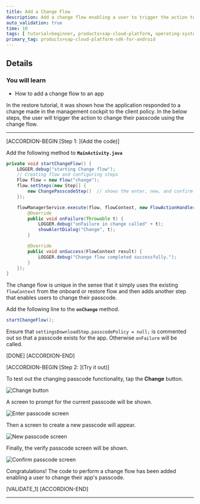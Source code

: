 ```yaml
---
title: Add a Change Flow
description: Add a change flow enabling a user to trigger the action to change the app's passcode.
auto_validation: true
time: 10
tags: [ tutorial>beginner, products>sap-cloud-platform, operating-system>android, topic>mobile]
primary_tag: products>sap-cloud-platform-sdk-for-android
---
```


## Details
### You will learn
  - How to add a change flow to an app

In the restore tutorial, it was shown how the application responded to a change made in the management cockpit to the client policy. In the below steps, the user will trigger the action to change their passcode using the change flow.

---

[ACCORDION-BEGIN [Step 1: ](Add the code)]

Add the following method to **`MainActivity.java`**

```Java
private void startChangeFlow() {
    LOGGER.debug("starting Change flow");
    // Creating flow and configuring steps
    Flow flow = new Flow("change");
    flow.setSteps(new Step[] {
        new ChangePasscodeStep()  // shows the enter, new, and confirm passcode screens
    });

    flowManagerService.execute(flow, flowContext, new FlowActionHandler() {
        @Override
        public void onFailure(Throwable t) {
            LOGGER.debug("onFailure in change called" + t);
            showAlertDialog("Change", t);
        }

        @Override
        public void onSuccess(FlowContext result) {
            LOGGER.debug("Change flow completed successfully.");
        }
    });
}
```

The change flow is unique in the sense that it simply uses the existing `flowContext` from the onboard or restore flow and then adds another step that enables users to change their passcode.

Add the following line to the **`onChange`** method.

```Java
startChangeFlow();
```

Ensure that `settingsDownloadStep.passcodePolicy = null;` is commented out so that a passcode exists for the app.  Otherwise `onFailure` will be called.

[DONE]
[ACCORDION-END]

[ACCORDION-BEGIN [Step 2: ](Try it out)]

To test out the changing passcode functionality, tap the **Change** button.

![Change button](change-button.png)

A screen to prompt for the current passcode will be shown.  

![Enter passcode screen](original-passcode.png)

Then a screen to create a new passcode will appear.

![New passcode screen](new-passcode.png)

Finally, the verify passcode screen will be shown.

![Confirm passcode screen](confirm-passcode.png)

Congratulations!  The code to perform a change flow has been added enabling a user to change their app's passcode.

[VALIDATE_1]
[ACCORDION-END]


---
